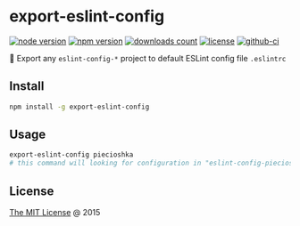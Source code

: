 # export-eslint-config

[![node version](https://img.shields.io/node/v/export-eslint-config.svg)](https://www.npmjs.com/package/export-eslint-config)
[![npm version](https://badge.fury.io/js/export-eslint-config.svg)](https://badge.fury.io/js/export-eslint-config)
[![downloads count](https://img.shields.io/npm/dt/export-eslint-config.svg)](https://www.npmjs.com/package/export-eslint-config)
[![license](https://img.shields.io/npm/l/export-eslint-config.svg)](https://piecioshka.mit-license.org)
[![github-ci](https://github.com/piecioshka/export-eslint-config/actions/workflows/testing.yml/badge.svg)](https://github.com/piecioshka/export-eslint-config/actions/workflows/testing.yml)

🔨 Export any `eslint-config-*` project to default ESLint config file `.eslintrc`

## Install

```bash
npm install -g export-eslint-config
```

## Usage

```bash
export-eslint-config piecioshka
# this command will looking for configuration in "eslint-config-piecioshka"
```

## License

[The MIT License](https://piecioshka.mit-license.org) @ 2015
